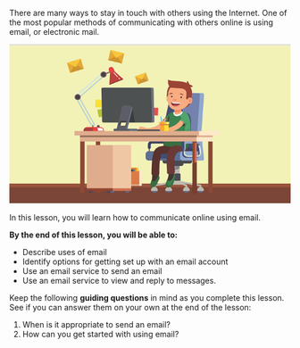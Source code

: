 
There are many ways to stay in touch with others using the Internet. One of the most popular methods of communicating with others online is using email, or electronic mail.

![Illustration of character receiving email to computer](../media/Email_Illustration.png)

In this lesson, you will learn how to communicate online using email.

**By the end of this lesson, you will be able to:**

*   Describe uses of email
*   Identify options for getting set up with an email account
*   Use an email service to send an email
*   Use an email service to view and reply to messages.

Keep the following **guiding questions** in mind as you complete this lesson. See if you can answer them on your own at the end of the lesson:

1.  When is it appropriate to send an email?
2.  How can you get started with using email?